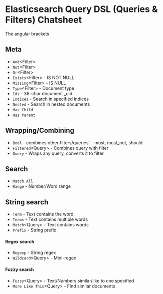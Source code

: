 # Elasticsearch Query DSL (Queries & Filters) Chatsheet

The angular brackets 

## Meta
* `And`&lt;Filter&gt;
* `Not`&lt;Filter&gt;
* `Or`&lt;Filter&gt;
* `Exists`&lt;Filter&gt; - IS NOT NULL
* `Missing`&lt;Filter&gt; - IS NULL
* `Type`&lt;Filter&gt; - Document type
* `Ids` - 36-char document _uid
* `Indices` - Search in specified indices
* `Nested` - Search in nested documents
* `Has Child`
* `Has Parent`

## Wrapping/Combining
* `Bool` - combines other filters/queries` - must, must_not, should
* `Filtered`&lt;Query&gt; - Combines query with filter
* `Query` - Wraps any query, converts it to filter

## Search
* `Match All`
* `Range` - Number/Word range

## String search
* `Term` - Text contains the word
* `Terms` - Text contains multiple words
* `Match`&lt;Query&gt; - Text contains words
* `Prefix` - String prefix

#### Regex search
* `Regexp` - String regex
* `Wildcard`&lt;Query&gt; - Mini-regex

#### Fuzzy search
* `Fuzzy`&lt;Query&gt; - Text/Numbers similar/like to one specified
* `More Like This`&lt;Query&gt; - Find similar documents
